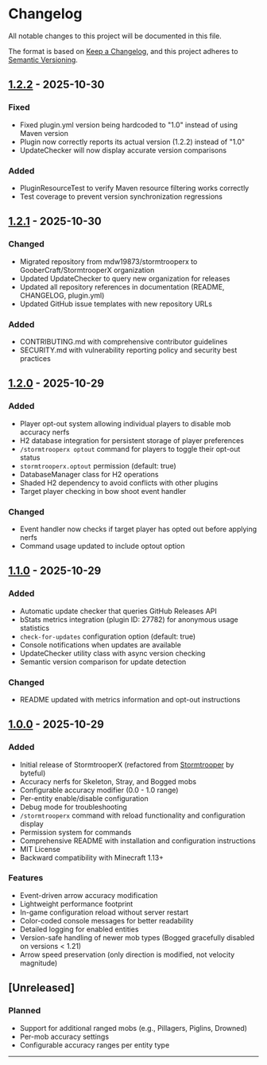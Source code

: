 # Changelog

All notable changes to this project will be documented in this file.

The format is based on [Keep a Changelog](https://keepachangelog.com/en/1.0.0/),
and this project adheres to [Semantic Versioning](https://semver.org/spec/v2.0.0.html).

## [1.2.2] - 2025-10-30

### Fixed
- Fixed plugin.yml version being hardcoded to "1.0" instead of using Maven version
- Plugin now correctly reports its actual version (1.2.2) instead of "1.0"
- UpdateChecker will now display accurate version comparisons

### Added
- PluginResourceTest to verify Maven resource filtering works correctly
- Test coverage to prevent version synchronization regressions

## [1.2.1] - 2025-10-30

### Changed
- Migrated repository from mdw19873/stormtrooperx to GooberCraft/StormtrooperX organization
- Updated UpdateChecker to query new organization for releases
- Updated all repository references in documentation (README, CHANGELOG, plugin.yml)
- Updated GitHub issue templates with new repository URLs

### Added
- CONTRIBUTING.md with comprehensive contributor guidelines
- SECURITY.md with vulnerability reporting policy and security best practices

## [1.2.0] - 2025-10-29

### Added
- Player opt-out system allowing individual players to disable mob accuracy nerfs
- H2 database integration for persistent storage of player preferences
- `/stormtrooperx optout` command for players to toggle their opt-out status
- `stormtrooperx.optout` permission (default: true)
- DatabaseManager class for H2 operations
- Shaded H2 dependency to avoid conflicts with other plugins
- Target player checking in bow shoot event handler

### Changed
- Event handler now checks if target player has opted out before applying nerfs
- Command usage updated to include optout option

## [1.1.0] - 2025-10-29

### Added
- Automatic update checker that queries GitHub Releases API
- bStats metrics integration (plugin ID: 27782) for anonymous usage statistics
- `check-for-updates` configuration option (default: true)
- Console notifications when updates are available
- UpdateChecker utility class with async version checking
- Semantic version comparison for update detection

### Changed
- README updated with metrics information and opt-out instructions

## [1.0.0] - 2025-10-29

### Added
- Initial release of StormtrooperX (refactored from [Stormtrooper](https://github.com/byteful/Stormtrooper) by byteful)
- Accuracy nerfs for Skeleton, Stray, and Bogged mobs
- Configurable accuracy modifier (0.0 - 1.0 range)
- Per-entity enable/disable configuration
- Debug mode for troubleshooting
- `/stormtrooperx` command with reload functionality and configuration display
- Permission system for commands
- Comprehensive README with installation and configuration instructions
- MIT License
- Backward compatibility with Minecraft 1.13+

### Features
- Event-driven arrow accuracy modification
- Lightweight performance footprint
- In-game configuration reload without server restart
- Color-coded console messages for better readability
- Detailed logging for enabled entities
- Version-safe handling of newer mob types (Bogged gracefully disabled on versions < 1.21)
- Arrow speed preservation (only direction is modified, not velocity magnitude)

## [Unreleased]

### Planned
- Support for additional ranged mobs (e.g., Pillagers, Piglins, Drowned)
- Per-mob accuracy settings
- Configurable accuracy ranges per entity type

---

[1.2.2]: https://github.com/GooberCraft/StormtrooperX/releases/tag/v1.2.2
[1.2.1]: https://github.com/GooberCraft/StormtrooperX/releases/tag/v1.2.1
[1.2.0]: https://github.com/GooberCraft/StormtrooperX/releases/tag/v1.2.0
[1.1.0]: https://github.com/GooberCraft/StormtrooperX/releases/tag/v1.1.0
[1.0.0]: https://github.com/GooberCraft/StormtrooperX/releases/tag/v1.0.0

